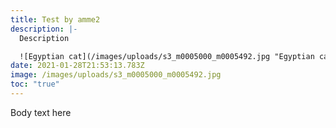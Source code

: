 ```yaml
---
title: Test by amme2
description: |-
  Description

  ![Egyptian cat](/images/uploads/s3_m0005000_m0005492.jpg "Egyptian cat")
date: 2021-01-28T21:53:13.783Z
image: /images/uploads/s3_m0005000_m0005492.jpg
toc: "true"
---
```

Body text here